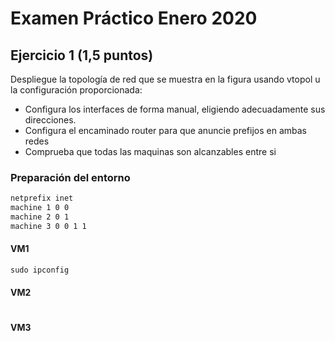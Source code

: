 # Examen Práctico Enero 2020
## Ejercicio 1 (1,5 puntos)
Despliegue la topología de red que se muestra en la figura usando vtopol u la configuración proporcionada: 
- Configura los interfaces de forma manual, eligiendo adecuadamente sus direcciones.
- Configura el encaminado router para que anuncie prefijos en ambas redes
- Comprueba que todas las maquinas son alcanzables entre si

### Preparación del entorno
```bash
netprefix inet
machine 1 0 0
machine 2 0 1
machine 3 0 0 1 1
```

#### VM1
```c
sudo ipconfig
```
#### VM2
```c
```
#### VM3
```c
```
<!--stackedit_data:
eyJoaXN0b3J5IjpbMTEzODY5MDE4Nl19
-->
